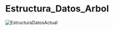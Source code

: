# Estructura_Datos_Arbol

![EstructuraDatosActual](https://github.com/Nikooll/Estructura_Datos_Arbol/assets/166524335/d4efc270-ef86-44ab-945b-9dddc4dc051d)


